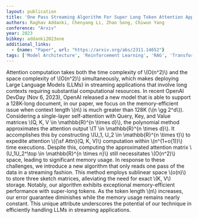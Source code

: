 ```yaml
---
layout: publication
title: 'One Pass Streaming Algorithm For Super Long Token Attention Approximation In Sublinear Space'
authors: Raghav Addanki, Chenyang Li, Zhao Song, Chiwun Yang
conference: "Arxiv"
year: 2023
bibkey: addanki2023one
additional_links:
  - {name: "Paper", url: "https://arxiv.org/abs/2311.14652"}
tags: ['Model Architecture', 'Reinforcement Learning', 'RAG', 'Transformer', 'Applications', 'Attention Mechanism']
---
```

Attention computation takes both the time complexity of \\(O(n^2)\\) and the
space complexity of \\(O(n^2)\\) simultaneously, which makes deploying Large
Language Models (LLMs) in streaming applications that involve long contexts
requiring substantial computational resources. In recent OpenAI DevDay (Nov 6,
2023), OpenAI released a new model that is able to support a 128K-long
document, in our paper, we focus on the memory-efficient issue when context
length \\(n\\) is much greater than 128K (\\(n \gg 2^d\\)). Considering a single-layer
self-attention with Query, Key, and Value matrices \\(Q, K, V \in \mathbb\{R\}^\{n
\times d\}\\), the polynomial method approximates the attention output \\(T \in
\mathbb\{R\}^\{n \times d\}\\). It accomplishes this by constructing \\(U_1, U_2 \in
\mathbb\{R\}^\{n \times t\}\\) to expedite attention \\(\{\sf Attn\}(Q, K, V)\\)
computation within \\(n^\{1+o(1)\}\\) time executions. Despite this, computing the
approximated attention matrix \\(U_1U_2^\top \in \mathbb\{R\}^\{n \times n\}\\) still
necessitates \\(O(n^2)\\) space, leading to significant memory usage. In response
to these challenges, we introduce a new algorithm that only reads one pass of
the data in a streaming fashion. This method employs sublinear space \\(o(n)\\) to
store three sketch matrices, alleviating the need for exact \\(K, V\\) storage.
Notably, our algorithm exhibits exceptional memory-efficient performance with
super-long tokens. As the token length \\(n\\) increases, our error guarantee
diminishes while the memory usage remains nearly constant. This unique
attribute underscores the potential of our technique in efficiently handling
LLMs in streaming applications.
